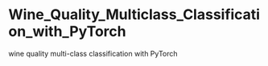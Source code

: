 # Wine_Quality_Multiclass_Classification_with_PyTorch
wine quality multi-class classification with PyTorch
